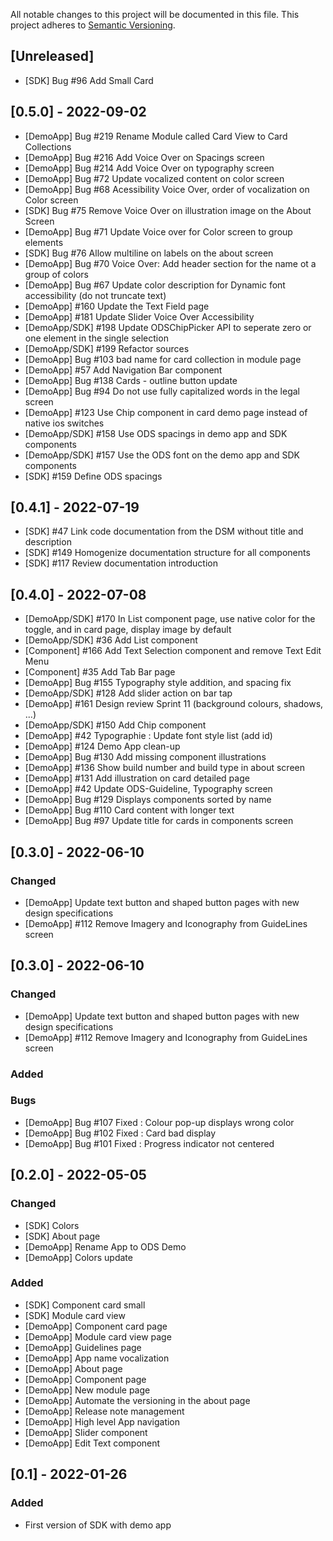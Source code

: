 All notable changes to this project will be documented in this file.
This project adheres to [Semantic Versioning](http://semver.org/).

## [Unreleased]

- [SDK] Bug #96 Add Small Card

## [0.5.0] - 2022-09-02

- [DemoApp] Bug #219 Rename Module called Card View to Card Collections 
- [DemoApp] Bug #216 Add Voice Over on Spacings screen
- [DemoApp] Bug #214 Add Voice Over on typography screen
- [DemoApp] Bug #72 Update vocalized content on color screen
- [DemoApp] Bug #68 Acessibility Voice Over, order of vocalization on Color screen 
- [SDK] Bug #75 Remove Voice Over on illustration image on the About Screen  
- [DemoApp] Bug #71 Update Voice over for Color screen to group elements 
- [SDK] Bug #76 Allow multiline on labels on the about screen
- [DemoApp] Bug #70 Voice Over: Add header section for the name ot a group of colors
- [DemoApp] Bug #67 Update color description for Dynamic font accessibility (do not truncate text)
- [DemoApp] #160 Update the Text Field page
- [DemoApp] #181 Update Slider Voice Over Accessibility  
- [DemoApp/SDK] #198 Update ODSChipPicker API to seperate zero or one element in the single selection 
- [DemoApp/SDK] #199 Refactor sources
- [DemoApp] Bug #103 bad name for card collection in module page
- [DemoApp] #57 Add Navigation Bar component
- [DemoApp] Bug #138 Cards - outline button update
- [DemoApp] Bug #94 Do not use fully capitalized words in the legal screen
- [DemoApp] #123 Use Chip component in card demo page instead of native ios switches
- [DemoApp/SDK] #158 Use ODS spacings in demo app and SDK components
- [DemoApp/SDK] #157 Use the ODS font on the demo app and SDK components  
- [SDK] #159 Define ODS spacings

## [0.4.1] - 2022-07-19

- [SDK] #47 Link code documentation from the DSM without title and description 
- [SDK] #149 Homogenize documentation structure for all components
- [SDK] #117 Review documentation introduction
 
## [0.4.0] - 2022-07-08

- [DemoApp/SDK] #170 In List component page, use native color for the toggle, and in card page, display image by default
- [DemoApp/SDK] #36 Add List component
- [Component] #166 Add Text Selection component and remove Text Edit Menu
- [Component] #35 Add Tab Bar page
- [DemoApp] Bug #155 Typography style addition, and spacing fix
- [DemoApp/SDK] #128 Add slider action on bar tap
- [DemoApp] #161 Design review Sprint 11 (background colours, shadows, ...) 
- [DemoApp/SDK] #150 Add Chip component
- [DemoApp] #42 Typographie : Update font style list (add id)
- [DemoApp] #124 Demo App clean-up
- [DemoApp] Bug #130 Add missing component illustrations
- [DemoApp] #136 Show build number and build type in about screen 
- [DemoApp] #131 Add illustration on card detailed page  
- [DemoApp] #42 Update ODS-Guideline, Typography screen
- [DemoApp] Bug #129 Displays components sorted by name
- [DemoApp] Bug #110 Card content with longer text
- [DemoApp] Bug #97 Update title for cards in components screen

## [0.3.0] - 2022-06-10
### Changed
- [DemoApp] Update text button and shaped button pages with new design specifications
- [DemoApp] #112 Remove Imagery and Iconography from GuideLines screen

## [0.3.0] - 2022-06-10
### Changed
- [DemoApp] Update text button and shaped button pages with new design specifications
- [DemoApp] #112 Remove Imagery and Iconography from GuideLines screen

### Added

### Bugs
- [DemoApp] Bug #107 Fixed : Colour pop-up displays wrong color
- [DemoApp] Bug #102 Fixed : Card bad display
- [DemoApp] Bug #101 Fixed : Progress indicator not centered

## [0.2.0] - 2022-05-05
### Changed
- [SDK] Colors
- [SDK] About page
- [DemoApp] Rename App to ODS Demo
- [DemoApp] Colors update

### Added
- [SDK] Component card small
- [SDK] Module card view
- [DemoApp] Component card page
- [DemoApp] Module card view page
- [DemoApp] Guidelines page
- [DemoApp] App name vocalization
- [DemoApp] About page
- [DemoApp] Component page
- [DemoApp] New module page
- [DemoApp] Automate the versioning in the about page
- [DemoApp] Release note management
- [DemoApp] High level App navigation
- [DemoApp] Slider component
- [DemoApp] Edit Text component

## [0.1] - 2022-01-26
### Added
- First version of SDK with demo app
